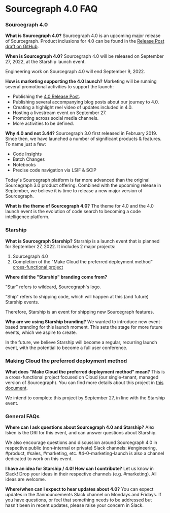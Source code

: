 # Sourcegraph 4.0 FAQ

### Sourcegraph 4.0

**What is Sourcegraph 4.0?**
Sourcegraph 4.0 is an upcoming major release of Sourcegraph. Product inclusions for 4.0 can be found in the [Release Post draft on GitHub](https://github.com/sourcegraph/about/pull/5623).

**When is Sourcegraph 4.0?**
Sourcegraph 4.0 will be released on September 27, 2022, at the Starship launch event.

Engineering work on Sourcegraph 4.0 will end September 9, 2022.

**How is marketing supporting the 4.0 launch?**
Marketing will be running several promotional activities to support the launch:

- Publishing the [4.0 Release Post](https://github.com/sourcegraph/about/pull/5623).
- Publishing several accompanying blog posts about our journey to 4.0.
- Creating a highlight reel video of updates included in 4.0.
- Hosting a livestream event on September 27.
- Promoting across social media channels.
- More activities to be defined.

**Why 4.0 and not 3.44?**
Sourcegraph 3.0 first released in February 2019. Since then, we have launched a number of significant products &amp; features. To name just a few:
- Code Insights
- Batch Changes
- Notebooks
- Precise code navigation via LSIF & SCIP

Today's Sourcegraph platform is far more advanced than the original Sourcegraph 3.0 product offering. Combined with the upcoming release in September, we believe it is time to release a new major version of Sourcegraph.

**What is the theme of Sourcegraph 4.0?**
The theme for 4.0 and the 4.0 launch event is the evolution of code search to becoming a code intelligence platform.

### Starship

**What is Sourcegraph Starship?**
Starship is a launch event that is planned for September 27, 2022. It includes 2 major projects:

1. Sourcegraph 4.0
2. Completion of the "Make Cloud the preferred deployment method" [cross-functional project](https://handbook.sourcegraph.com/strategy-goals/cross-functional-projects/)

**Where did the "Starship" branding come from?**

"Star" refers to wildcard, Sourcegraph's logo.

"Ship" refers to shipping code, which will happen at this (and future) Starship events.

Therefore, Starship is an event for shipping new Sourcegraph features.

**Why are we using Starship branding?**
We wanted to introduce new event-based branding for this launch moment. This sets the stage for more future events, which we aspire to create.

In the future, we believe Starship will become a regular, recurring launch event, with the potential to become a full user conference.

### Making Cloud the preferred deployment method

**What does "Make Cloud the preferred deployment method" mean?**
This is a cross-functional project focused on Cloud (our single-tenant, managed version of Sourcegraph). You can find more details about this project in [this document](https://docs.google.com/document/d/1IUFb2JkwqdLCf8B-FkiF40PyAFg50xfWnB6gQO2ViRQ/edit#heading=h.2md1aeolxqwl).

We intend to complete this project by September 27, in line with the Starship event.
### General FAQs

**Where can I ask questions about Sourcegraph 4.0 and Starship?**
Alex Isken is the DRI for this event, and can answer questions about Starship.

We also encourage questions and discussion around Sourcegraph 4.0 in respective public (non-internal or private) Slack channels: #engineering, #product, #sales, #marketing, etc. #4-0-marketing-launch is also a channel dedicated to work on this event.

**I have an idea for Starship / 4.0! How can I contribute?**
Let us know in Slack! Drop your ideas in their respective channels (e.g. #marketing). All ideas are welcome.

**Where/when can I expect to hear updates about 4.0?**
You can expect updates in the #announcements Slack channel on Mondays and Fridays. If you have questions, or feel that something needs to be addressed but hasn't been in recent updates, please raise your concern in Slack.